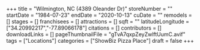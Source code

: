 +++
title = "Wilmington, NC (4389 Oleander Dr)"
storeNumber = ""
startDate = "1984-07-23"
endDate = "2020-10-13"
cuDate = ""
remodels = []
stages = []
franchisees = []
attractions = []
sqft = ""
latitudeLongitude = ["34.20992217","-77.89066178"]
citations = []
contributors = []
downloadLinks = []
pageThumbnailFile = "gTvA7qxpZeyZwlftUumC.avif"
tags = ["Locations"]
categories = ["ShowBiz Pizza Place"]
draft = false
+++

